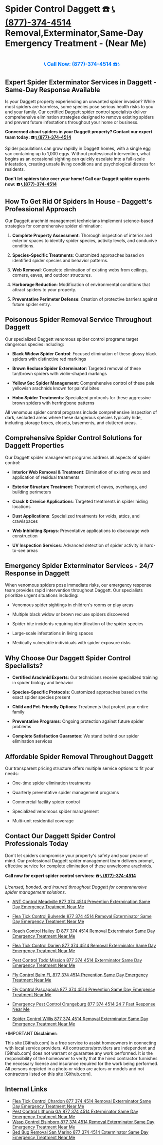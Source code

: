 # Spider Control Daggett ☎️ [📞 (877)-374-4514](https://pest-control-4514.netlify.app) Removal,Exterminator,Same-Day Emergency Treatment - (Near Me)
# 

<p align="center" style="font-size: 1.2em; font-weight: bold; margin: 20px 0;">
  <a href="https://pest-control-4514.netlify.app" target="_blank" style="color: #007BFF; text-decoration: none;">📞 Call Now: (877)-374-4514 ☎️💧</a>
</p>

## Expert Spider Exterminator Services in Daggett - Same-Day Response Available

Is your Daggett property experiencing an unwanted spider invasion? While most spiders are harmless, some species pose serious health risks to you and your family. Our certified Daggett spider control specialists deliver comprehensive elimination strategies designed to remove existing spiders and prevent future infestations throughout your home or business.

**Concerned about spiders in your Daggett property? Contact our expert team today: ☎️ [📞 (877)-374-4514](https://pest-control-4514.netlify.app)**

Spider populations can grow rapidly in Daggett homes, with a single egg sac containing up to 1,000 eggs. Without professional intervention, what begins as an occasional sighting can quickly escalate into a full-scale infestation, creating unsafe living conditions and psychological distress for residents.

**Don't let spiders take over your home! Call our Daggett spider experts now: ☎️ [📞 (877)-374-4514](https://pest-control-4514.netlify.app)**

## How To Get Rid Of Spiders In House - Daggett's Professional Approach

Our Daggett arachnid management technicians implement science-based strategies for comprehensive spider elimination:

1. **Complete Property Assessment**: Thorough inspection of interior and exterior spaces to identify spider species, activity levels, and conducive conditions.

2. **Species-Specific Treatments**: Customized approaches based on identified spider species and behavior patterns.

3. **Web Removal**: Complete elimination of existing webs from ceilings, corners, eaves, and outdoor structures.

4. **Harborage Reduction**: Modification of environmental conditions that attract spiders to your property.

5. **Preventative Perimeter Defense**: Creation of protective barriers against future spider entry.

## Poisonous Spider Removal Service Throughout Daggett

Our specialized Daggett venomous spider control programs target dangerous species including:

- **Black Widow Spider Control**: Focused elimination of these glossy black spiders with distinctive red markings

- **Brown Recluse Spider Exterminator**: Targeted removal of these tan/brown spiders with violin-shaped markings

- **Yellow Sac Spider Management**: Comprehensive control of these pale yellowish arachnids known for painful bites

- **Hobo Spider Treatments**: Specialized protocols for these aggressive brown spiders with herringbone patterns

All venomous spider control programs include comprehensive inspection of dark, secluded areas where these dangerous species typically hide, including storage boxes, closets, basements, and cluttered areas.

## Comprehensive Spider Control Solutions for Daggett Properties

Our Daggett spider management programs address all aspects of spider control:

- **Interior Web Removal & Treatment**: Elimination of existing webs and application of residual treatments

- **Exterior Structure Treatment**: Treatment of eaves, overhangs, and building perimeters

- **Crack & Crevice Applications**: Targeted treatments in spider hiding locations

- **Dust Applications**: Specialized treatments for voids, attics, and crawlspaces

- **Web Inhibiting Sprays**: Preventative applications to discourage web construction

- **UV Inspection Services**: Advanced detection of spider activity in hard-to-see areas

## Emergency Spider Exterminator Services - 24/7 Response in Daggett

When venomous spiders pose immediate risks, our emergency response team provides rapid intervention throughout Daggett. Our specialists prioritize urgent situations including:

- Venomous spider sightings in children's rooms or play areas

- Multiple black widow or brown recluse spiders discovered

- Spider bite incidents requiring identification of the spider species

- Large-scale infestations in living spaces

- Medically vulnerable individuals with spider exposure risks

## Why Choose Our Daggett Spider Control Specialists?

- **Certified Arachnid Experts**: Our technicians receive specialized training in spider biology and behavior

- **Species-Specific Protocols**: Customized approaches based on the exact spider species present

- **Child and Pet-Friendly Options**: Treatments that protect your entire family

- **Preventative Programs**: Ongoing protection against future spider problems

- **Complete Satisfaction Guarantee**: We stand behind our spider elimination services

## Affordable Spider Removal Throughout Daggett

Our transparent pricing structure offers multiple service options to fit your needs:

- One-time spider elimination treatments

- Quarterly preventative spider management programs

- Commercial facility spider control

- Specialized venomous spider management

- Multi-unit residential coverage

## Contact Our Daggett Spider Control Professionals Today

Don't let spiders compromise your property's safety and your peace of mind. Our professional Daggett spider management team delivers prompt, effective service for complete elimination of these unwelcome arachnids.

**Call now for expert spider control services: ☎️ [📞 (877)-374-4514](https://pest-control-4514.netlify.app)**

*Licensed, bonded, and insured throughout Daggett for comprehensive spider management solutions.*


- [ANT Control Meadville 877 374 4514 Prevention Extermination Same Day Emergency Treatment Near Me](https://github.com/allyoucaneatsushiin/pest-control/blob/main/ANT-Control-Meadville-877-374-4514-Prevention-Extermination-Same-Day-Emergency-Treatment-Near-Me.md)
- [Flea Tick Control Bulverde 877 374 4514 Removal Exterminator Same Day Emergency Treatment Near Me](https://github.com/allyoucaneatsushiin/pest-control/blob/main/Flea-Tick-Control-Bulverde-877-374-4514-Removal-Exterminator-Same-Day-Emergency-Treatment-Near-Me.md)
- [Roach Control Hailey ID 877 374 4514 Removal Exterminator Same Day Emergency Treatment Near Me](https://github.com/allyoucaneatsushiin/pest-control/blob/main/Roach-Control-Hailey-ID-877-374-4514-Removal-Exterminator-Same-Day-Emergency-Treatment-Near-Me.md)


- [Flea Tick Control Darien 877 374 4514 Removal Exterminator Same Day Emergency Treatment Near Me](https://github.com/allyoucaneatsushiin/pest-control/blob/main/Flea-Tick-Control-Darien-877-374-4514-Removal-Exterminator-Same-Day-Emergency-Treatment-Near-Me.md)
- [Pest Control Todd Mission 877 374 4514 Exterminator Same Day Emergency Treatment Near Me](https://github.com/allyoucaneatsushiin/pest-control/blob/main/Pest-Control-Todd-Mission-877-374-4514-Exterminator-Same-Day-Emergency-Treatment-Near-Me.md)
- [Fly Control Balm FL 877 374 4514 Prevention Same Day Emergency Treatment Near Me](https://github.com/allyoucaneatsushiin/pest-control/blob/main/Fly-Control-Balm-FL-877-374-4514-Prevention-Same-Day-Emergency-Treatment-Near-Me.md)


- [Fly Control Pascagoula 877 374 4514 Prevention Same Day Emergency Treatment Near Me](https://github.com/allyoucaneatsushiin/pest-control/blob/main/Fly-Control-Pascagoula-877-374-4514-Prevention-Same-Day-Emergency-Treatment-Near-Me.md)
- [Emergency Pest Control Orangeburg 877 374 4514 24 7 Fast Response Near Me](https://github.com/allyoucaneatsushiin/pest-control/blob/main/Emergency-Pest-Control-Orangeburg-877-374-4514-24-7-Fast-Response-Near-Me.md)
- [Spider Control Willis 877 374 4514 Removal Exterminator Same Day Emergency Treatment Near Me](https://github.com/allyoucaneatsushiin/pest-control/blob/main/Spider-Control-Willis-877-374-4514-Removal-Exterminator-Same-Day-Emergency-Treatment-Near-Me.md)


*IMPORTANT **Disclaimer:**  

This site [Github.com] is a free service to assist homeowners in connecting with local service providers. All contractors/providers are independent and [Github.com] does not warrant or guarantee any work performed. It is the responsibility of the homeowner to verify that the hired contractor furnishes the necessary license and insurance required for the work being performed. All persons depicted in a photo or video are actors or models and not contractors listed on this site [Github.com].


## Internal Links
- [Flea Tick Control Chardon 877 374 4514 Removal Exterminator Same Day Emergency Treatment Near Me](https://github.com/allyoucaneatsushiin/pest-control/blob/main/Flea-Tick-Control-Chardon-877-374-4514-Removal-Exterminator-Same-Day-Emergency-Treatment-Near-Me.md)
- [Pest Control Lithonia GA 877 374 4514 Exterminator Same Day Emergency Treatment Near Me](https://github.com/allyoucaneatsushiin/pest-control/blob/main/Pest-Control-Lithonia-GA-877-374-4514-Exterminator-Same-Day-Emergency-Treatment-Near-Me.md)
- [Wasp Control Elsinboro 877 374 4514 Removal Exterminator Same Day Emergency Treatment Near Me](https://github.com/allyoucaneatsushiin/pest-control/blob/main/Wasp-Control-Elsinboro-877-374-4514-Removal-Exterminator-Same-Day-Emergency-Treatment-Near-Me.md)
- [Bed Bug Removal San Marino 877 374 4514 Exterminator Same Day Emergency Treatment Near Me](https://github.com/allyoucaneatsushiin/pest-control/blob/main/Bed-Bug-Removal-San-Marino-877-374-4514-Exterminator-Same-Day-Emergency-Treatment-Near-Me.md)

